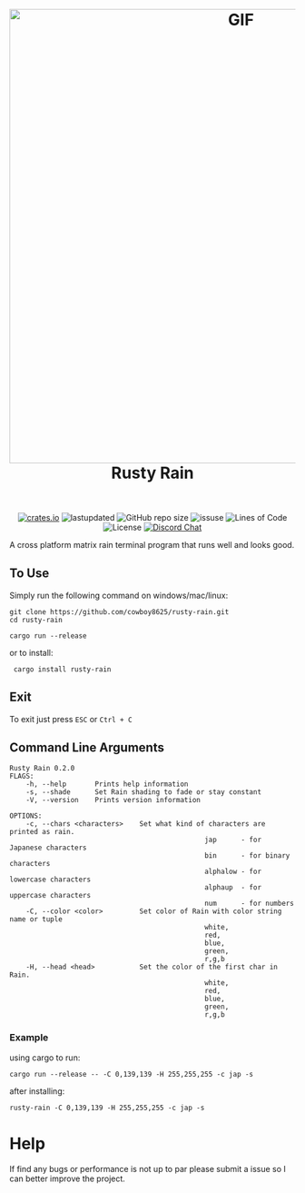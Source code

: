 <h1 align="center">
  <br>
  <img src="https://user-images.githubusercontent.com/43012445/105452071-411e4880-5c43-11eb-8ae2-4de61f310bf9.gif" alt="GIF" width="800">
  <br>
  Rusty Rain
  <br>
  <br>
</h1>

<p align="center">
  <a href="https://crates.io/crates/rusty-rain"><img alt="crates.io" src="https://img.shields.io/crates/v/rusty-rain.svg"></a>
  <a><img alt="lastupdated" src="https://img.shields.io/github/last-commit/cowboy8625/rusty-rain"></a>
  <a><img alt="GitHub repo size" src="https://img.shields.io/github/repo-size/cowboy8625/rusty-rain"></a>
  <a><img alt="issuse" src="https://img.shields.io/github/issues/cowboy8625/rusty-rain"></a>
  <a><img alt="Lines of Code" src="https://img.shields.io/tokei/lines/github/cowboy8625/rusty-rain"></a>
  <a><img alt="License" src="https://img.shields.io/badge/License-MIT-blue.svg"></a>
  <a href="https://discord.gg/KwnGX8P"><img alt="Discord Chat" src="https://img.shields.io/discord/509849754155614230"></a>
</p>

A cross platform matrix rain terminal program that runs well and looks good.

## To Use

Simply run the following command on windows/mac/linux:

```
git clone https://github.com/cowboy8625/rusty-rain.git
cd rusty-rain
```
```
cargo run --release
```

or to install:

```
 cargo install rusty-rain
```

## Exit

To exit just press `ESC` or `Ctrl + C`


## Command Line Arguments

```
Rusty Rain 0.2.0
FLAGS:
    -h, --help       Prints help information
    -s, --shade      Set Rain shading to fade or stay constant
    -V, --version    Prints version information

OPTIONS:
    -c, --chars <characters>    Set what kind of characters are printed as rain.
                                                jap      - for Japanese characters
                                                bin      - for binary characters
                                                alphalow - for lowercase characters
                                                alphaup  - for uppercase characters
                                                num      - for numbers
    -C, --color <color>         Set color of Rain with color string name or tuple
                                                white,
                                                red,
                                                blue,
                                                green,
                                                r,g,b
    -H, --head <head>           Set the color of the first char in Rain.
                                                white,
                                                red,
                                                blue,
                                                green,
                                                r,g,b
```

### Example

using cargo to run:

`cargo run --release -- -C 0,139,139 -H 255,255,255 -c jap -s`

after installing:

`rusty-rain -C 0,139,139 -H 255,255,255 -c jap -s`

# Help

If find any bugs or performance is not up to par please submit a issue so I can better improve
the project.
